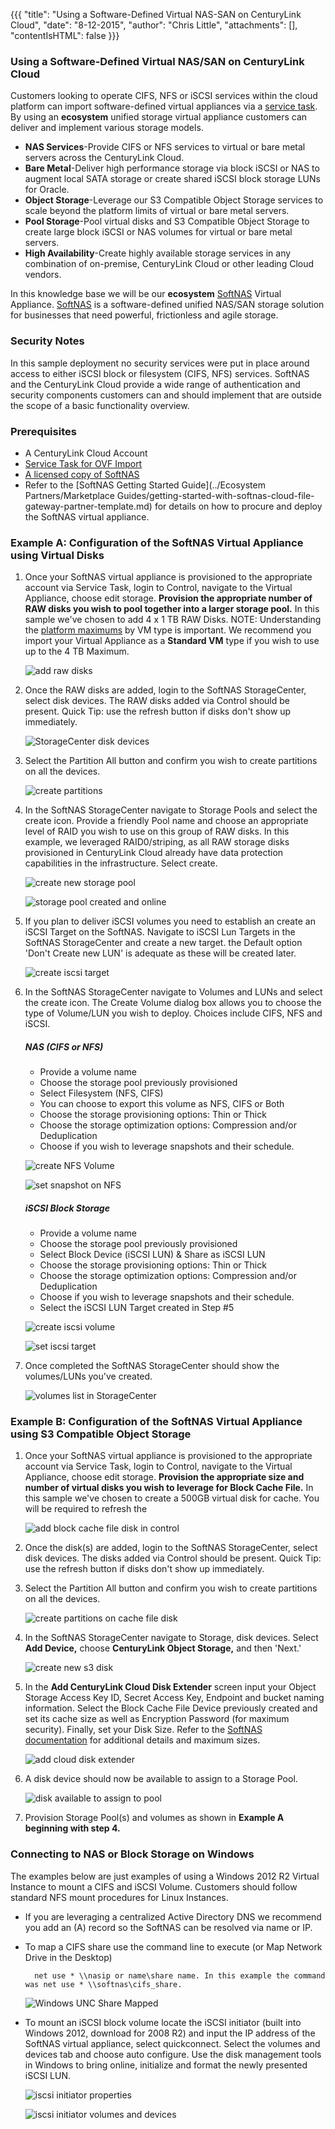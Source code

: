 {{{
  "title": "Using a Software-Defined Virtual NAS-SAN on CenturyLink Cloud",
  "date": "8-12-2015",
  "author": "Chris Little",
  "attachments": [],
  "contentIsHTML": false
}}}

### Using a Software-Defined Virtual NAS/SAN on CenturyLink Cloud
Customers looking to operate CIFS, NFS or iSCSI services within the cloud platform can import software-defined virtual appliances via a [service task](//www.ctl.io/products/support/service-tasks). By using an **ecosystem** unified storage virtual appliance customers can deliver and implement various storage models.

* **NAS Services**-Provide CIFS or NFS services to virtual or bare metal servers across the CenturyLink Cloud.  
* **Bare Metal**-Deliver high performance storage via block iSCSI or NAS to augment local SATA storage or create shared iSCSI block storage LUNs for Oracle.
* **Object Storage**-Leverage our S3 Compatible Object Storage services to scale beyond the platform limits of virtual or bare metal servers.
* **Pool Storage**-Pool virtual disks and S3 Compatible Object Storage to create large block iSCSI or NAS volumes for virtual or bare metal servers.
* **High Availability**-Create highly available storage services in any combination of on-premise, CenturyLink Cloud or other leading Cloud vendors.  

In this knowledge base we will be our **ecosystem** [SoftNAS](//www.softnas.com) Virtual Appliance. [SoftNAS](//www.softnas.com) is a software-defined unified NAS/SAN storage solution for businesses that need powerful, frictionless and agile storage.

### Security Notes
In this sample deployment no security services were put in place around access to either iSCSI block or filesystem (CIFS, NFS) services. SoftNAS and the CenturyLink Cloud provide a wide range of authentication and security components customers can and should implement that are outside the scope of a basic functionality overview.

### Prerequisites

* A CenturyLink Cloud Account
* [Service Task for OVF Import](//www.ctl.io/products/support/service-tasks)
* [A licensed copy of SoftNAS](//www.softnas.com/wp/purchase)
* Refer to the [SoftNAS Getting Started Guide](../Ecosystem Partners/Marketplace Guides/getting-started-with-softnas-cloud-file-gateway-partner-template.md) for details on how to procure and deploy the SoftNAS virtual appliance.

### Example A: Configuration of the SoftNAS Virtual Appliance using Virtual Disks

1. Once your SoftNAS virtual appliance is provisioned to the appropriate account via Service Task, login to Control, navigate to the Virtual Appliance, choose edit storage. **Provision the appropriate number of RAW disks you wish to pool together into a larger storage pool.** In this sample we've chosen to add 4 x 1 TB RAW Disks. NOTE: Understanding the [platform maximums](../Servers/cloud-server-instance-size-and-performance.md) by VM type is important. We recommend you import your Virtual Appliance as a **Standard VM** type if you wish to use up to the 4 TB Maximum.

    ![add raw disks](../images/using-a-software-defined-virtual-nassan-on-centurylink-cloud-01.png)

2. Once the RAW disks are added, login to the SoftNAS StorageCenter, select disk devices. The RAW disks added via Control should be present. Quick Tip: use the refresh button if disks don't show up immediately.

    ![StorageCenter disk devices](../images/using-a-software-defined-virtual-nassan-on-centurylink-cloud-02.png)

3. Select the Partition All button and confirm you wish to create partitions on all the devices.

    ![create partitions](../images/using-a-software-defined-virtual-nassan-on-centurylink-cloud-03.png)

4. In the SoftNAS StorageCenter navigate to Storage Pools and select the create icon. Provide a friendly Pool name and choose an appropriate level of RAID you wish to use on this group of RAW disks. In this example, we leveraged RAID0/striping, as all RAW storage disks provisioned in CenturyLink Cloud already have data protection capabilities in the infrastructure. Select create.

    ![create new storage pool](../images/using-a-software-defined-virtual-nassan-on-centurylink-cloud-04.png)

    ![storage pool created and online](../images/using-a-software-defined-virtual-nassan-on-centurylink-cloud-05.png)

5. If you plan to deliver iSCSI volumes you need to establish an create an iSCSI Target on the SoftNAS. Navigate to iSCSI Lun Targets in the SoftNAS StorageCenter and create a new target. the Default option 'Don't Create new LUN' is adequate as these will be created later.

    ![create iscsi target](../images/using-a-software-defined-virtual-nassan-on-centurylink-cloud-06.png)

6. In the SoftNAS StorageCenter navigate to Volumes and LUNs and select the create icon. The Create Volume dialog box allows you to choose the type of Volume/LUN you wish to deploy. Choices include CIFS, NFS and iSCSI.

    ##### NAS (CIFS or NFS)
    * Provide a volume name
    * Choose the storage pool previously provisioned
    * Select Filesystem (NFS, CIFS)
    * You can choose to export this volume as NFS, CIFS or Both
    * Choose the storage provisioning options: Thin or Thick
    * Choose the storage optimization options: Compression and/or Deduplication
    * Choose if you wish to leverage snapshots and their schedule.

    ![create NFS Volume](../images/using-a-software-defined-virtual-nassan-on-centurylink-cloud-07.png)

    ![set snapshot on NFS](../images/using-a-software-defined-virtual-nassan-on-centurylink-cloud-08.png)

    ##### iSCSI Block Storage
    * Provide a volume name
    * Choose the storage pool previously provisioned
    * Select Block Device (iSCSI LUN) &amp; Share as iSCSI LUN
    * Choose the storage provisioning options: Thin or Thick
    * Choose the storage optimization options: Compression and/or Deduplication
    * Choose if you wish to leverage snapshots and their schedule.
    * Select the iSCSI LUN Target created in Step #5

    ![create iscsi volume](../images/using-a-software-defined-virtual-nassan-on-centurylink-cloud-09.png)

    ![set iscsi target](../images/using-a-software-defined-virtual-nassan-on-centurylink-cloud-10.png)

7. Once completed the SoftNAS StorageCenter should show the volumes/LUNs you've created.

    ![volumes list in StorageCenter](../images/using-a-software-defined-virtual-nassan-on-centurylink-cloud-11.png)

### Example B: Configuration of the SoftNAS Virtual Appliance using S3 Compatible Object Storage

1. Once your SoftNAS virtual appliance is provisioned to the appropriate account via Service Task, login to Control, navigate to the Virtual Appliance, choose edit storage. **Provision the appropriate size and number of virtual disks you wish to leverage for Block Cache File.** In this sample we've chosen to create a 500GB virtual disk for cache. You will be required to refresh the

    ![add block cache file disk in control](../images/using-a-software-defined-virtual-nassan-on-centurylink-cloud-19.png)

2. Once the disk(s) are added, login to the SoftNAS StorageCenter, select disk devices. The disks added via Control should be present. Quick Tip: use the refresh button if disks don't show up immediately.

3. Select the Partition All button and confirm you wish to create partitions on all the devices.

    ![create partitions on cache file disk](../images/using-a-software-defined-virtual-nassan-on-centurylink-cloud-15.png)

4. In the SoftNAS StorageCenter navigate to Storage, disk devices.  Select **Add Device,** choose **CenturyLink Object Storage,** and then 'Next.'

    ![create new s3 disk](../images/using-a-software-defined-virtual-nassan-on-centurylink-cloud-16.png)

5. In the **Add CenturyLink Cloud Disk Extender** screen input your Object Storage Access Key ID, Secret Access Key, Endpoint and bucket naming information.  Select the Block Cache File Device previously created and set its cache size as well as Encryption Password (for maximum security).  Finally, set your Disk Size.  Refer to the [SoftNAS documentation](//www.softnas.com/docs/softnas/v3/html-reference-guide/) for additional details and maximum sizes.

    ![add cloud disk extender](../images/using-a-software-defined-virtual-nassan-on-centurylink-cloud-17.png)

6. A disk device should now be available to assign to a Storage Pool.

    ![disk available to assign to pool](../images/using-a-software-defined-virtual-nassan-on-centurylink-cloud-18.png)

7.  Provision Storage Pool(s) and volumes as shown in **Example A beginning with step 4.**

### Connecting to NAS or Block Storage on Windows
The examples below are just examples of using a Windows 2012 R2 Virtual Instance to mount a CIFS and iSCSI Volume. Customers should follow standard NFS mount procedures for Linux Instances.
  * If you are leveraging a centralized Active Directory DNS we recommend you add an (A) record so the SoftNAS can be resolved via name or IP.
  * To map a CIFS share use the command line to execute (or Map Network Drive in the Desktop)

      ```
        net use * \\nasip or name\share name. In this example the command was net use * \\softnas\cifs_share.
      ```

    ![Windows UNC Share Mapped](../images/using-a-software-defined-virtual-nassan-on-centurylink-cloud-12.png)

  * To mount an iSCSI block volume locate the iSCSI initiator (built into Windows 2012, download for 2008 R2) and input the IP address of the SoftNAS virtual appliance, select quickconnect. Select the volumes and devices tab and choose auto configure. Use the disk management tools in Windows to bring online, initialize and format the newly presented iSCSI LUN.

    ![iscsi initiator properties](../images/using-a-software-defined-virtual-nassan-on-centurylink-cloud-13.png)

    ![iscsi initiator volumes and devices](../images/using-a-software-defined-virtual-nassan-on-centurylink-cloud-14.png)
